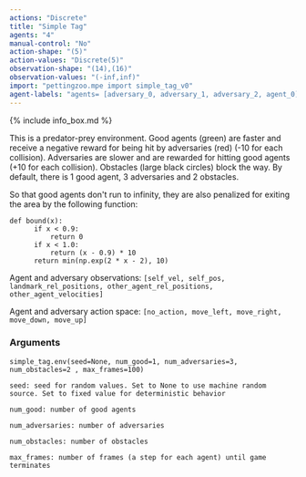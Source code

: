 ```yaml
---
actions: "Discrete"
title: "Simple Tag"
agents: "4"
manual-control: "No"
action-shape: "(5)"
action-values: "Discrete(5)"
observation-shape: "(14),(16)"
observation-values: "(-inf,inf)"
import: "pettingzoo.mpe import simple_tag_v0"
agent-labels: "agents= [adversary_0, adversary_1, adversary_2, agent_0]"
---
```

{% include info_box.md %}



This is a predator-prey environment. Good agents (green) are faster and receive a negative reward for being hit by adversaries (red) (-10 for each collision). Adversaries are slower and are rewarded for hitting good agents (+10 for each collision). Obstacles (large black circles) block the way. By default, there is 1 good agent, 3 adversaries and 2 obstacles.

So that good agents don't run to infinity, they are also penalized for exiting the area by the following function:

```
def bound(x):
      if x < 0.9:
          return 0
      if x < 1.0:
          return (x - 0.9) * 10
      return min(np.exp(2 * x - 2), 10)
```

Agent and adversary observations: `[self_vel, self_pos, landmark_rel_positions, other_agent_rel_positions, other_agent_velocities]`

Agent and adversary action space: `[no_action, move_left, move_right, move_down, move_up]`

### Arguments

```
simple_tag.env(seed=None, num_good=1, num_adversaries=3, num_obstacles=2 , max_frames=100)
```

```
seed: seed for random values. Set to None to use machine random source. Set to fixed value for deterministic behavior

num_good: number of good agents

num_adversaries: number of adversaries

num_obstacles: number of obstacles

max_frames: number of frames (a step for each agent) until game terminates
```
